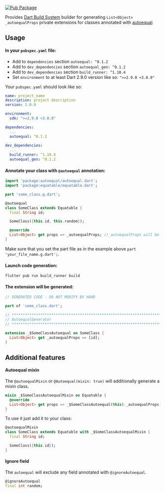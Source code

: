[![Pub Package](https://img.shields.io/pub/v/autoequal.svg)](https://pub.dev/packages/autoequal)

Provides [Dart Build System](https://pub.dev/packages/build) builder for generating `List<Object> _autoequalProps` private extensions for classes annotated with [autoequal](https://pub.dev/packages/autoequal).

## Usage

#### In your `pubspec.yaml` file:
- Add to `dependencies` section `autoequal: ^0.1.2`
- Add to `dev_dependencies` section `autoequal_gen: ^0.1.2`
- Add to `dev_dependencies` section `build_runner: ^1.10.4`
- Set `environment` to at least Dart 2.9.0 version like so: `">=2.9.0 <3.0.0"`

Your `pubspec.yaml` should look like so:

```yaml
name: project_name
description: project description
version: 1.0.0

environment:
  sdk: ">=2.9.0 <3.0.0"

dependencies:
  ...
  autoequal: ^0.1.2
  
dev_dependencies:
  ...
  build_runner: ^1.10.4
  autoequal_gen: ^0.1.2
```

#### Annotate your class with `@autoequal` annotation:

```dart
import 'package:autoequal/autoequal.dart';
import 'package:equatable/equatable.dart';

part 'some_class.g.dart';

@autoequal
class SomeClass extends Equatable {
  final String id;

  SomeClass({this.id, this.random});

  @override
  List<Object> get props => _autoequalProps; //_autoequalProps will be generated
}
```

Make sure that you set the part file as in the example above `part 'your_file_name.g.dart';`.

#### Launch code generation:

```
flutter pub run build_runner build
```

#### The extension will be generated:

```dart
// GENERATED CODE - DO NOT MODIFY BY HAND

part of 'some_class.dart';

// **************************************************************************
// AutoequalGenerator
// **************************************************************************

extension _$SomeClassAutoequal on SomeClass {
  List<Object> get _autoequalProps => [id];
}

```

## Additional features

#### Autoequal mixin

The `@autoequalMixin` or `@Autoequal(mixin: true)` will additionally generate a mixin class.
```dart
mixin _$SomeClassAutoequalMixin on Equatable {
  @override
  List<Object> get props => _$SomeClassAutoequal(this)._autoequalProps;
}
```

To use it just add it to your class:
```dart
@autoequalMixin
class SomeClass extends Equatable with _$SomeClassAutoequalMixin {
  final String id;

  SomeClass({this.id});
}
```

#### Ignore field

The `autoequal` will exclude any field annotated with `@ignoreAutoequal`.
```dart
@ignoreAutoequal
final int random;
```

